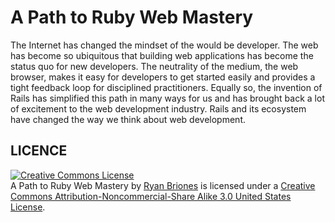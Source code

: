 # A Path to Ruby Web Mastery

The Internet has changed the mindset of the would be developer. The web has become so ubiquitous that building web applications has become the status quo for new developers. The neutrality of the medium, the web browser, makes it easy for developers to get started easily and provides a tight feedback loop for disciplined practitioners. Equally so, the invention of Rails has simplified this path in many ways for us and has brought back a lot of excitement to the web development industry. Rails and its ecosystem have changed the way we think about web development.

## LICENCE

<a rel="license" href="http://creativecommons.org/licenses/by-nc-sa/3.0/us/"><img alt="Creative Commons License" style="border-width:0" src="http://i.creativecommons.org/l/by-nc-sa/3.0/us/88x31.png" /></a><br /><span xmlns:dc="http://purl.org/dc/elements/1.1/" href="http://purl.org/dc/dcmitype/Text" property="dc:title" rel="dc:type">A Path to Ruby Web Mastery</span> by <a xmlns:cc="http://creativecommons.org/ns#" href="http://github.com/ryanbriones/a-path-to-ruby-web-mastery" property="cc:attributionName" rel="cc:attributionURL">Ryan Briones</a> is licensed under a <a rel="license" href="http://creativecommons.org/licenses/by-nc-sa/3.0/us/">Creative Commons Attribution-Noncommercial-Share Alike 3.0 United States License</a>.